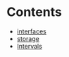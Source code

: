 

# Contents
- [interfaces](/src/intervals/interfaces)
- [storage](/src/intervals/storage)
- [Intervals](Intervals.sol/contract.Intervals.md)
